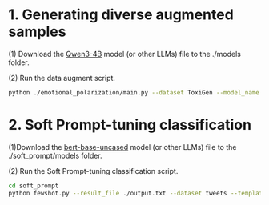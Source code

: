 # 1. Generating diverse augmented samples

(1) Download the [Qwen3-4B](https://huggingface.co/Qwen/Qwen3-4B-Instruct-2507) model (or other LLMs) file to the ./models folder.

(2) Run the data augment script.

```bash
python ./emotional_polarization/main.py --dataset ToxiGen --model_name ../models/Qwen3-4B
```

# 2. Soft Prompt-tuning classification

(1)Download the [bert-base-uncased](https://huggingface.co/google-bert/bert-base-uncased) model (or other LLMs) file to the ./soft_prompt/models folder.

(2) Run the Soft Prompt-tuning classification script.

```bash
cd soft_prompt
python fewshot.py --result_file ./output.txt --dataset tweets --template_id 0 --seed 142 --kptw_lr 3e-05 --verbalizer manual --template_type soft --batch_size 32 --model_name_or_path models/bert-base-uncased --shot 20
```
